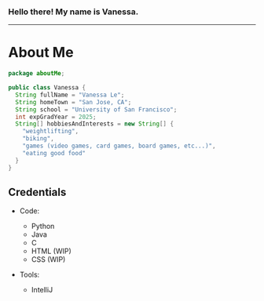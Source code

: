 ### Hello there! My name is Vanessa.
-----
# About Me
```java
package aboutMe;

public class Vanessa {
  String fullName = "Vanessa Le";
  String homeTown = "San Jose, CA";
  String school = "University of San Francisco";
  int expGradYear = 2025;
  String[] hobbiesAndInterests = new String[] {
    "weightlifting",
    "biking",
    "games (video games, card games, board games, etc...)",
    "eating good food"
  }
}
```
## Credentials
- Code:
  - Python
  - Java
  - C
  - HTML (WIP)
  - CSS (WIP)
 
- Tools:
  - IntelliJ
